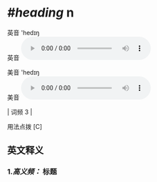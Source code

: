 # ***\#heading*** n
英音 'hedɪŋ  
英音
<audio src="./media/heading-B.aac" controls="controls"></audio>

美音 'hedɪŋ  
美音
<audio src="./media/heading.aac" controls="controls"></audio>



| 词频 3 |  

用法点拨   [C]

英文释义
---
### 1.*高义频：* **标题**  


